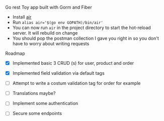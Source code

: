 
 Go rest Toy app built with Gorm and Fiber

  - Install [air](https://github.com/cosmtrek/air)
  - Run ```alias air='$(go env GOPATH)/bin/air'```
  - You can now run ```air``` in the project directory to start the hot-reload server. It will rebuild on change
  - You should pop the postman collection I gave you right in so you don't have to worry about writing requests


Roadmap
  - [x] Implemented basic 3 CRUD (s) for user, product and order
  - [x] Implemented field validation via default tags
  - [ ] Attempt to write a costum validation tag for order for example
  - [ ] Translations maybe?
  - [ ] Implement some authentication
  - [ ] Secure some endpoints
  



